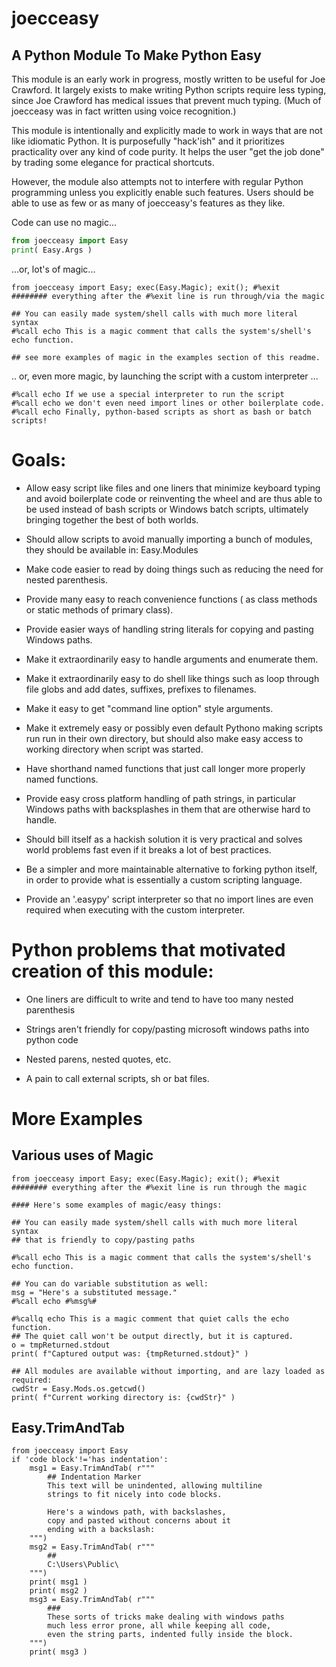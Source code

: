 joecceasy
===========



A Python Module To Make Python Easy
--------------------------------------

This module is an early work in progress, mostly written to be useful for Joe Crawford. It largely exists to make writing Python scripts require less typing, since Joe Crawford has medical issues that prevent much typing. (Much of joecceasy was in fact written using voice recognition.)

This module is intentionally and explicitly made to work in ways that are not like idiomatic Python. It is purposefully "hack'ish" and it prioritizes practicality over any kind of code purity. It helps the user "get the job done" by trading some elegance for practical shortcuts.

However, the module also attempts not to interfere with regular Python programming unless you explicitly enable such features. Users should be able to use as few or as many of joecceasy's features as they like.

Code can use no magic...

```python
from joecceasy import Easy
print( Easy.Args )
```

...or, lot's of magic...

```
from joecceasy import Easy; exec(Easy.Magic); exit(); #%exit
######## everything after the #%exit line is run through/via the magic

## You can easily made system/shell calls with much more literal syntax
#%call echo This is a magic comment that calls the system's/shell's echo function.

## see more examples of magic in the examples section of this readme.
```

.. or, even more magic, by launching the script with a custom interpreter ...

```
#%call echo If we use a special interpreter to run the script
#%call echo we don't even need import lines or other boilerplate code.
#%call echo Finally, python-based scripts as short as bash or batch scripts!
```

  
  
Goals:
========

- Allow easy script like files and one liners that minimize keyboard typing and avoid boilerplate code or reinventing the wheel and are thus able to be used instead of bash scripts or Windows batch scripts, ultimately bringing together the best of both worlds.

- Should allow scripts to avoid manually importing a bunch of modules, they should be available in: Easy.Modules

- Make code easier to read by doing things such as reducing the need for nested parenthesis.

- Provide many easy to reach convenience functions ( as class methods or static methods of primary class).

- Provide easier ways of handling string literals for copying and pasting Windows paths.

- Make it extraordinarily easy to handle arguments and enumerate them.

- Make it extraordinarily easy to do shell like things such as loop through file globs and add dates, suffixes, prefixes to filenames.

- Make it easy to get "command line option" style arguments.

- Make it extremely easy or possibly even default Pythono making scripts run run in their own directory, but should also make easy access to working directory when script was started.

- Have shorthand named functions that just call longer more properly named functions.

- Provide easy cross platform handling of path strings, in particular Windows paths with backsplashes in them that are otherwise hard to handle.

- Should bill itself as a hackish solution it is very practical and solves world problems fast even if it breaks a lot of best practices.

- Be a simpler and more maintainable alternative to forking python itself, in order to provide what is essentially a custom scripting language.

- Provide an '.easypy' script interpreter so that no import lines are even required when executing with the custom interpreter.
 
 
Python problems that motivated creation of this module:
===============================

- One liners are difficult to write and tend to have too many nested parenthesis

- Strings aren't friendly for copy/pasting microsoft windows paths into python code

- Nested parens, nested quotes, etc.

- A pain to call external scripts, sh or bat files.

  
  
  

More Examples
==============


Various uses of Magic
---------------
```
from joecceasy import Easy; exec(Easy.Magic); exit(); #%exit
######## everything after the #%exit line is run through the magic

#### Here's some examples of magic/easy things:

## You can easily made system/shell calls with much more literal syntax
## that is friendly to copy/pasting paths

#%call echo This is a magic comment that calls the system's/shell's echo function.

## You can do variable substitution as well:
msg = "Here's a substituted message."
#%call echo #%msg%#

#%callq echo This is a magic comment that quiet calls the echo function.
## The quiet call won't be output directly, but it is captured.
o = tmpReturned.stdout
print( f"Captured output was: {tmpReturned.stdout}" )

## All modules are available without importing, and are lazy loaded as required:
cwdStr = Easy.Mods.os.getcwd()
print( f"Current working directory is: {cwdStr}" )
```

Easy.TrimAndTab
---------------

```
from joecceasy import Easy
if 'code block'!='has indentation':
    msg1 = Easy.TrimAndTab( r"""
        ## Indentation Marker
        This text will be unindented, allowing multiline
        strings to fit nicely into code blocks.
        
        Here's a windows path, with backslashes,
        copy and pasted without concerns about it
        ending with a backslash:
    """)
    msg2 = Easy.TrimAndTab( r"""
        ##
        C:\Users\Public\
    """)
    print( msg1 )
    print( msg2 )
    msg3 = Easy.TrimAndTab( r"""
        ###
        These sorts of tricks make dealing with windows paths
        much less error prone, all while keeping all code,
        even the string parts, indented fully inside the block.
    """)
    print( msg3 )
```